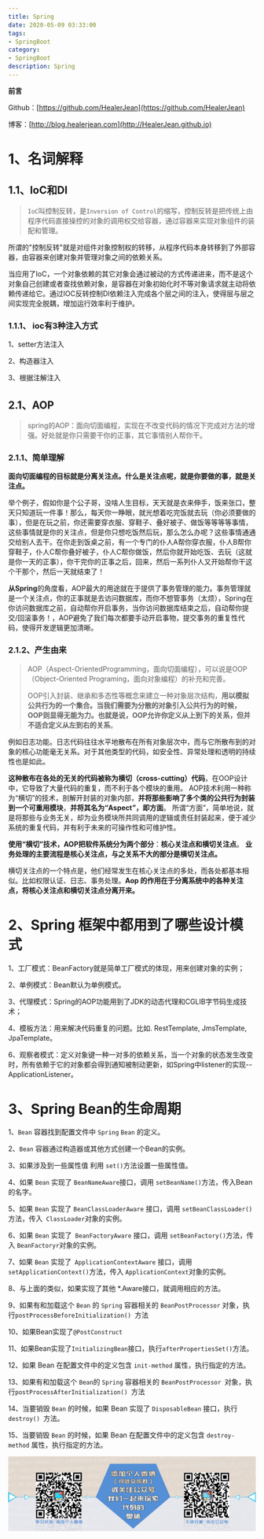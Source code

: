 ```yaml
---
title: Spring
date: 2020-05-09 03:33:00
tags: 
- SpringBoot
category: 
- SpringBoot
description: Spring
---
```


**前言**     

 Github：[https://github.com/HealerJean](https://github.com/HealerJean)         

 博客：[http://blog.healerjean.com](http://HealerJean.github.io)          



# 1、名词解释

## 1.1、IoC和DI

> `IoC`叫控制反转，是`Inversion of Control`的缩写，控制反转是把传统上由程序代码直接操控的对象的调用权交给容器，通过容器来实现对象组件的装配和管理。       



所谓的"控制反转"就是对组件对象控制权的转移，从程序代码本身转移到了外部容器，由容器来创建对象并管理对象之间的依赖关系。     

当应用了IoC，一个对象依赖的其它对象会通过被动的方式传递进来，而不是这个对象自己创建或者查找依赖对象，是容器在对象初始化时不等对象请求就主动将依赖传递给它。通过IOC反转控制DI依赖注入完成各个层之间的注入，使得层与层之间实现完全脱耦，增加运行效率利于维护。

 

### 1.1.1、 ioc有3种注入方式

1、setter方法注入    

2、构造器注入       

3、根据注解注入



## 2.1、AOP

> spring的AOP：面向切面编程，实现在不改变代码的情况下完成对方法的增强。好处就是你只需要干你的正事，其它事情别人帮你干。    



### 2.1.1、简单理解

**面向切面编程的目标就是分离关注点。什么是关注点呢，就是你要做的事，就是关注点。**    

举个例子，假如你是个公子哥，没啥人生目标，天天就是衣来伸手，饭来张口，整天只知道玩一件事！那么，每天你一睁眼，就光想着吃完饭就去玩（你必须要做的事），但是在玩之前，你还需要穿衣服、穿鞋子、叠好被子、做饭等等等等事情，这些事情就是你的关注点，但是你只想吃饭然后玩，那么怎么办呢？这些事情通通交给别人去干。在你走到饭桌之前，有一个专门的仆人A帮你穿衣服，仆人B帮你穿鞋子，仆人C帮你叠好被子，仆人C帮你做饭，然后你就开始吃饭、去玩（这就是你一天的正事），你干完你的正事之后，回来，然后一系列仆人又开始帮你干这个干那个，然后一天就结束了！      





 **从Spring**的角度看，AOP最大的用途就在于提供了事务管理的能力。事务管理就是一个关注点，你的正事就是去访问数据库，而你不想管事务（太烦），Spring在你访问数据库之前，自动帮你开启事务，当你访问数据库结束之后，自动帮你提交/回滚事务！，AOP避免了我们每次都要手动开启事物，提交事务的重复性代码，使得开发逻辑更加清晰。

 

### 2.1.2、产生由来 



> AOP（Aspect-OrientedProgramming，面向切面编程），可以说是OOP（Object-Oriented Programing，面向对象编程）的补充和完善。         
>
> OOP引入封装、继承和多态性等概念来建立一种对象层次结构，**用以模拟公共行为的一个集合。当我们需要为分散的对象引入公共行为的时候，OOP则显得无能为力。也就是说，OOP允许你定义从上到下的关系，但并不适合定义从左到右的关系**。      



例如日志功能。日志代码往往水平地散布在所有对象层次中，而与它所散布到的对象的核心功能毫无关系。对于其他类型的代码，如安全性、异常处理和透明的持续性也是如此。      

**这种散布在各处的无关的代码被称为横切（cross-cutting）代码**，在OOP设计中，它导致了大量代码的重复，而不利于各个模块的重用。 AOP技术利用一种称为“横切”的技术，剖解开封装的对象内部，**并将那些影响了多个类的公共行为封装到一个可重用模块**，**并将其名为“Aspect”，即方面**。 所谓“方面”，简单地说，就是将那些与业务无关，却为业务模块所共同调用的逻辑或责任封装起来，便于减少系统的重复代码，并有利于未来的可操作性和可维护性。       



**使用“横切”技术，AOP把软件系统分为两个部分**：**核心关注点和横切关注点**。  **业务处理的主要流程是核心关注点，与之关系不大的部分是横切关注点。**     

横切关注点的一个特点是，他们经常发生在核心关注点的多处，而各处都基本相似。比如权限认证、日志、事务处理。**Aop 的作用在于分离系统中的各种关注点，将核心关注点和横切关注点分离开来。**     





 

# 2、Spring 框架中都用到了哪些设计模式



1、工厂模式：BeanFactory就是简单工厂模式的体现，用来创建对象的实例；    

2、单例模式：Bean默认为单例模式。    

3、代理模式：Spring的AOP功能用到了JDK的动态代理和CGLIB字节码生成技术；    

4、模板方法：用来解决代码重复的问题。比如. RestTemplate, JmsTemplate, JpaTemplate。      

6、观察者模式：定义对象键一种一对多的依赖关系，当一个对象的状态发生改变时，所有依赖于它的对象都会得到通知被制动更新，如Spring中listener的实现--ApplicationListener。





# 3、Spring Bean的生命周期



1、`Bean` 容器找到配置文件中 `Spring` `Bean` 的定义。    

2、`Bean` 容器通过构造器或其他方式创建一个Bean的实例。     

3、如果涉及到一些属性值 利用 `set()`方法设置一些属性值。      

4、如果 `Bean` 实现了 `BeanNameAware`接口，调用 `setBeanName()`方法，传入Bean的名字。    

5、如果 `Bean` 实现了 `BeanClassLoaderAware` 接口，调用 `setBeanClassLoader()`方法，传入` ClassLoader`对象的实例。      

6、如果 `Bean` 实现了` BeanFactoryAware` 接口，调用 `setBeanFactory()`方法，传入 `BeanFactoryr`对象的实例。      

7、如果 `Bean` 实现了` ApplicationContextAware` 接口，调用 `setApplicationContext()`方法，传入 `ApplicationContext`对象的实例。   

8、与上面的类似，如果实现了其他 *.Aware接口，就调用相应的方法。    

9、如果有和加载这个 `Bean` 的 `Spring` 容器相关的 `BeanPostProcessor` 对象，执行`postProcessBeforeInitialization() `方法    

10、如果Bean实现了`@PostConstruct`

11、如果Bean实现了`InitializingBean`接口，执行`afterPropertiesSet()`方法。    

12、如果 Bean 在配置文件中的定义包含 `init-method` 属性，执行指定的方法。    

13、如果有和加载这个 `Bean`的 `Spring` 容器相关的 `BeanPostProcessor `对象，执行`postProcessAfterInitialization() `方法    

14、当要销毁 `Bean` 的时候，如果 Bean 实现了 `DisposableBean` 接口，执行 `destroy() `方法。     

15、当要销毁 `Bean` 的时候，如果 Bean 在配置文件中的定义包含 `destroy-method` 属性，执行指定的方法。



























![ContactAuthor](https://raw.githubusercontent.com/HealerJean/HealerJean.github.io/master/assets/img/artical_bottom.jpg)





<link rel="stylesheet" href="https://unpkg.com/gitalk/dist/gitalk.css">

<script src="https://unpkg.com/gitalk@latest/dist/gitalk.min.js"></script> 
<div id="gitalk-container"></div>    
 <script type="text/javascript">
    var gitalk = new Gitalk({
		clientID: `1d164cd85549874d0e3a`,
		clientSecret: `527c3d223d1e6608953e835b547061037d140355`,
		repo: `HealerJean.github.io`,
		owner: 'HealerJean',
		admin: ['HealerJean'],
		id: 'AAAAAAAAAAAAAAA',
    });
    gitalk.render('gitalk-container');
</script> 
